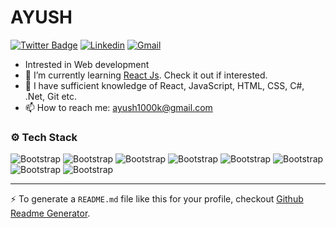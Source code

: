 # AYUSH


[![Twitter Badge](https://img.shields.io/badge/-Twitter/X-1da1f2?labelColor=1da1f2&logo=x&logoColor=white&link=https://x.com/ayush1000k)](https://x.com/ayush1000k)
[![Linkedin](https://img.shields.io/badge/-LinkedIn-blue?style=flat&logo=Linkedin&logoColor=white)](https://www.linkedin.com/in/ayush1000k/)
[![Gmail](https://img.shields.io/badge/-Gmail-c14438?style=flat&logo=Gmail&logoColor=white)](mailto:ayush1000k@gmail.com)



- Intrested in Web development 
- 🤔 I’m currently learning [React Js](https://react.dev/). Check it out if interested.
- 🌱 I have sufficient knowledge of React, JavaScript,  HTML, CSS, C#, .Net, Git etc.
- 📫 How to reach me: ayush1000k@gmail.com



### ⚙️ Tech Stack

![Bootstrap](https://img.shields.io/badge/-React-05122A?style=flat-square&logo=React&color=353535) ![Bootstrap](https://img.shields.io/badge/-Javascript-05122A?style=flat-square&logo=Javascript&color=353535) ![Bootstrap](https://img.shields.io/badge/-HTML5-05122A?style=flat-square&logo=HTML5&color=353535) ![Bootstrap](https://img.shields.io/badge/-CSS3-05122A?style=flat-square&logo=CSS3&color=353535) ![Bootstrap](https://img.shields.io/badge/-C%20Sharp-05122A?style=flat-square&logo=C-Sharp&color=353535) ![Bootstrap](https://img.shields.io/badge/-.Net-05122A?style=flat-square&logo=.Net&color=353535) ![Bootstrap](https://img.shields.io/badge/-Git-05122A?style=flat-square&logo=Git&color=353535) ![Bootstrap](https://img.shields.io/badge/-Visual%20Studio%20Code-05122A?style=flat-square&logo=Visual-Studio-Code&color=353535)




---
:zap: To generate a `README.md` file like this for your profile, checkout [Github Readme Generator](https://hejazizo-github-profile-readme-srcstreamlit-app-i6skm7.streamlit.app/).
